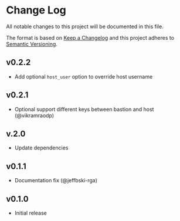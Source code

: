 # Change Log
All notable changes to this project will be documented in this file.

The format is based on [Keep a Changelog](http://keepachangelog.com/)
and this project adheres to [Semantic Versioning](http://semver.org/).
## v0.2.2
- Add optional `host_user` option to override host username

## v0.2.1
- Optional support different keys between bastion and host (@vikramraodp)

## v.2.0
- Update dependencies

## v0.1.1
- Documentation fix (@jeffbski-rga)

## v0.1.0
- Initial release
